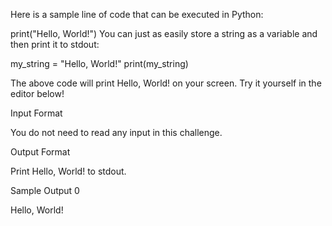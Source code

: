 Here is a sample line of code that can be executed in Python:

  print("Hello, World!")
You can just as easily store a string as a variable and then print it to stdout:

  my_string = "Hello, World!"
  print(my_string)
  
The above code will print Hello, World! on your screen. Try it yourself in the editor below!

Input Format

You do not need to read any input in this challenge.

Output Format

Print Hello, World! to stdout.

Sample Output 0

  Hello, World!
